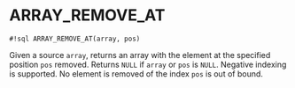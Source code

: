 # ARRAY_REMOVE_AT


`#!sql ARRAY_REMOVE_AT(array, pos)`

Given a source `array`, returns an array with the element at the specified position
`pos` removed. Returns `NULL` if `array` or `pos` is `NULL`.
Negative indexing is supported. No element is removed of the index `pos` is out of bound.


